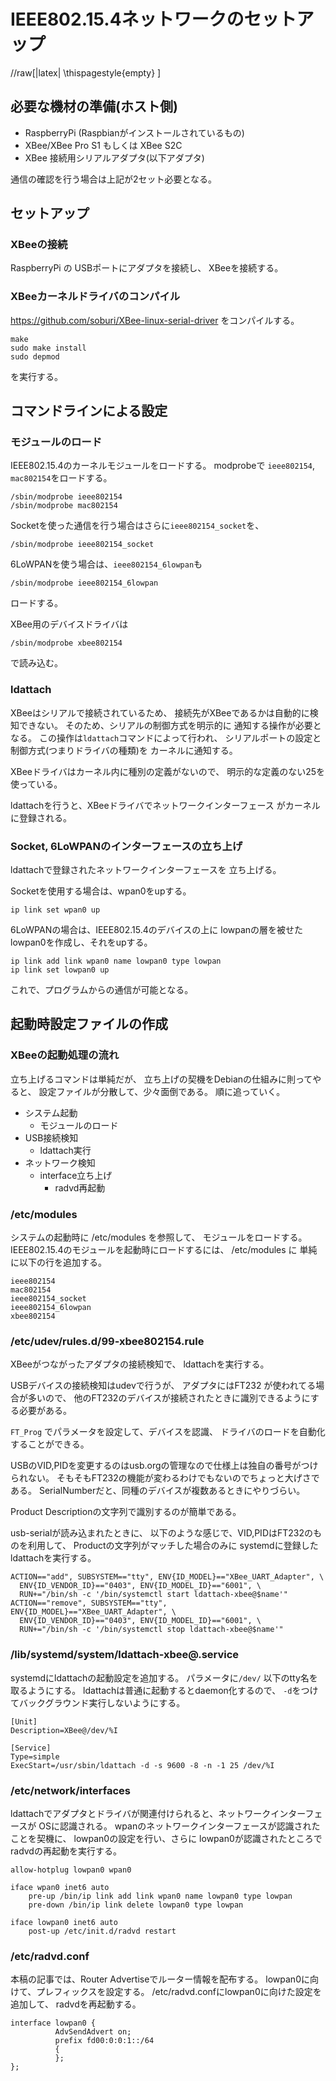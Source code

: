 
IEEE802.15.4ネットワークのセットアップ
================

//raw[|latex| \\thispagestyle{empty} ]


必要な機材の準備(ホスト側)
----------------

* RaspberryPi (Raspbianがインストールされているもの)
* XBee/XBee Pro S1 もしくは XBee S2C
* XBee 接続用シリアルアダプタ(以下アダプタ)

通信の確認を行う場合は上記が2セット必要となる。

セットアップ
----------

### XBeeの接続

RaspberryPi の USBポートにアダプタを接続し、
XBeeを接続する。

### XBeeカーネルドライバのコンパイル

https://github.com/soburi/XBee-linux-serial-driver
をコンパイルする。

```
make
sudo make install
sudo depmod
```

を実行する。

コマンドラインによる設定
------------------------

### モジュールのロード

IEEE802.15.4のカーネルモジュールをロードする。
modprobeで `ieee802154`, `mac802154`をロードする。

```
/sbin/modprobe ieee802154
/sbin/modprobe mac802154
```

Socketを使った通信を行う場合はさらに`ieee802154_socket`を、

```
/sbin/modprobe ieee802154_socket
```

6LoWPANを使う場合は、`ieee802154_6lowpan`も

```
/sbin/modprobe ieee802154_6lowpan
```

ロードする。


XBee用のデバイスドライバは

```
/sbin/modprobe xbee802154
```

で読み込む。


### ldattach

XBeeはシリアルで接続されているため、
接続先がXBeeであるかは自動的に検知できない。
そのため、シリアルの制御方式を明示的に
通知する操作が必要となる。
この操作は`ldattach`コマンドによって行われ、
シリアルポートの設定と制御方式(つまりドライバの種類)を
カーネルに通知する。

XBeeドライバはカーネル内に種別の定義がないので、
明示的な定義のない25を使っている。

ldattachを行うと、XBeeドライバでネットワークインターフェース
がカーネルに登録される。


### Socket, 6LoWPANのインターフェースの立ち上げ

ldattachで登録されたネットワークインターフェースを
立ち上げる。

Socketを使用する場合は、wpan0をupする。

```
ip link set wpan0 up
```

6LoWPANの場合は、IEEE802.15.4のデバイスの上に
lowpanの層を被せたlowpan0を作成し、それをupする。

```
ip link add link wpan0 name lowpan0 type lowpan
ip link set lowpan0 up
```

これで、プログラムからの通信が可能となる。



起動時設定ファイルの作成
------------------------

### XBeeの起動処理の流れ

立ち上げるコマンドは単純だが、
立ち上げの契機をDebianの仕組みに則ってやると、
設定ファイルが分散して、少々面倒である。
順に追っていく。

* システム起動
  * モジュールのロード
* USB接続検知
  * ldattach実行
* ネットワーク検知
  * interface立ち上げ
     * radvd再起動

### /etc/modules

システムの起動時に /etc/modules を参照して、
モジュールをロードする。
IEEE802.15.4のモジュールを起動時にロードするには、
/etc/modules に 単純に以下の行を追加する。

```
ieee802154
mac802154
ieee802154_socket
ieee802154_6lowpan
xbee802154
```

### /etc/udev/rules.d/99-xbee802154.rule

XBeeがつながったアダプタの接続検知で、
ldattachを実行する。

USBデバイスの接続検知はudevで行うが、
アダプタにはFT232 が使われてる場合が多いので、
他のFT232のデバイスが接続されたときに識別できるようにする必要がある。

`FT_Prog` でパラメータを設定して、デバイスを認識、
ドライバのロードを自動化することができる。

USBのVID,PIDを変更するのはusb.orgの管理なので仕様上は独自の番号がつけられない。
そもそもFT232の機能が変わるわけでもないのでちょっと大げさである。
SerialNumberだと、同種のデバイスが複数あるときにやりづらい。

Product Descriptionの文字列で識別するのが簡単である。

usb-serialが読み込まれたときに、
以下のような感じで、VID,PIDはFT232のものを利用して、
Productの文字列がマッチした場合のみに
systemdに登録したldattachを実行する。


```
ACTION=="add", SUBSYSTEM=="tty", ENV{ID_MODEL}=="XBee_UART_Adapter", \
  ENV{ID_VENDOR_ID}=="0403", ENV{ID_MODEL_ID}=="6001", \
  RUN+="/bin/sh -c '/bin/systemctl start ldattach-xbee@$name'"
ACTION=="remove", SUBSYSTEM=="tty", ENV{ID_MODEL}=="XBee_UART_Adapter", \
  ENV{ID_VENDOR_ID}=="0403", ENV{ID_MODEL_ID}=="6001", \
  RUN+="/bin/sh -c '/bin/systemctl stop ldattach-xbee@$name'"
```

### /lib/systemd/system/ldattach-xbee@.service

systemdにldattachの起動設定を追加する。
パラメータに`/dev/` 以下のtty名を取るようにする。
ldattachは普通に起動するとdaemon化するので、
`-d`をつけてバックグラウンド実行しないようにする。

```
[Unit]
Description=XBee@/dev/%I

[Service]
Type=simple
ExecStart=/usr/sbin/ldattach -d -s 9600 -8 -n -1 25 /dev/%I
```

### /etc/network/interfaces

ldattachでアダプタとドライバが関連付けられると、ネットワークインターフェースが
OSに認識される。
wpanのネットワークインターフェースが認識されたことを契機に、
lowpan0の設定を行い、さらに
lowpan0が認識されたところで radvdの再起動を実行する。

```
allow-hotplug lowpan0 wpan0

iface wpan0 inet6 auto 
	pre-up /bin/ip link add link wpan0 name lowpan0 type lowpan
	pre-down /bin/ip link delete lowpan0 type lowpan

iface lowpan0 inet6 auto
	post-up /etc/init.d/radvd restart
```


### /etc/radvd.conf

本稿の記事では、Router Advertiseでルーター情報を配布する。
lowpan0に向けて、プレフィックスを設定する。
/etc/radvd.confにlowpan0に向けた設定を追加して、
radvdを再起動する。

```
interface lowpan0 {    
          AdvSendAdvert on;
          prefix fd00:0:0:1::/64
          {
          };
};
```

